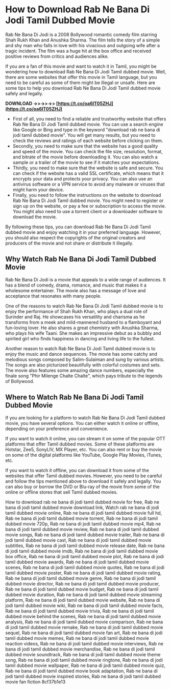 
 
# How to Download Rab Ne Bana Di Jodi Tamil Dubbed Movie
 
Rab Ne Bana Di Jodi is a 2008 Bollywood romantic comedy film starring Shah Rukh Khan and Anushka Sharma. The film tells the story of a simple and shy man who falls in love with his vivacious and outgoing wife after a tragic incident. The film was a huge hit at the box office and received positive reviews from critics and audiences alike.
 
If you are a fan of this movie and want to watch it in Tamil, you might be wondering how to download Rab Ne Bana Di Jodi Tamil dubbed movie. Well, there are some websites that offer this movie in Tamil language, but you need to be careful as some of them might be illegal or unsafe. Here are some tips to help you download Rab Ne Bana Di Jodi Tamil dubbed movie safely and legally.
 
**DOWNLOAD ->>->>->> [https://t.co/oa6lT05ZHJ](https://t.co/oa6lT05ZHJ)**


 
- First of all, you need to find a reliable and trustworthy website that offers Rab Ne Bana Di Jodi Tamil dubbed movie. You can use a search engine like Google or Bing and type in the keyword "download rab ne bana di jodi tamil dubbed movie". You will get many results, but you need to check the reviews and ratings of each website before clicking on them.
- Secondly, you need to make sure that the website has a good quality and speed of the movie. You can check the file size, resolution, format, and bitrate of the movie before downloading it. You can also watch a sample or a trailer of the movie to see if it matches your expectations.
- Thirdly, you need to make sure that the website is safe and secure. You can check if the website has a valid SSL certificate, which means that it encrypts your data and protects your privacy. You can also use an antivirus software or a VPN service to avoid any malware or viruses that might harm your device.
- Finally, you need to follow the instructions on the website to download Rab Ne Bana Di Jodi Tamil dubbed movie. You might need to register or sign up on the website, or pay a fee or subscription to access the movie. You might also need to use a torrent client or a downloader software to download the movie.

By following these tips, you can download Rab Ne Bana Di Jodi Tamil dubbed movie and enjoy watching it in your preferred language. However, you should also respect the copyrights of the original creators and producers of the movie and not share or distribute it illegally.
  
## Why Watch Rab Ne Bana Di Jodi Tamil Dubbed Movie
 
Rab Ne Bana Di Jodi is a movie that appeals to a wide range of audiences. It has a blend of comedy, drama, romance, and music that makes it a wholesome entertainer. The movie also has a message of love and acceptance that resonates with many people.
 
One of the reasons to watch Rab Ne Bana Di Jodi Tamil dubbed movie is to enjoy the performance of Shah Rukh Khan, who plays a dual role of Surinder and Raj. He showcases his versatility and charisma as he transforms from a meek and mild-mannered husband to a flamboyant and fun-loving lover. He also shares a great chemistry with Anushka Sharma, who plays his wife Taani. She makes an impressive debut as a bubbly and spirited girl who finds happiness in dancing and living life to the fullest.
 
Another reason to watch Rab Ne Bana Di Jodi Tamil dubbed movie is to enjoy the music and dance sequences. The movie has some catchy and melodious songs composed by Salim-Sulaiman and sung by various artists. The songs are also picturized beautifully with colorful costumes and sets. The movie also features some amazing dance numbers, especially the finale song "Phir Milenge Chalte Chalte", which pays tribute to the legends of Bollywood.
  
## Where to Watch Rab Ne Bana Di Jodi Tamil Dubbed Movie
 
If you are looking for a platform to watch Rab Ne Bana Di Jodi Tamil dubbed movie, you have several options. You can either watch it online or offline, depending on your preference and convenience.
 
If you want to watch it online, you can stream it on some of the popular OTT platforms that offer Tamil dubbed movies. Some of these platforms are Hotstar, Zee5, SonyLIV, MX Player, etc. You can also rent or buy the movie on some of the digital platforms like YouTube, Google Play Movies, iTunes, etc.
 
If you want to watch it offline, you can download it from some of the websites that offer Tamil dubbed movies. However, you need to be careful and follow the tips mentioned above to download it safely and legally. You can also buy or borrow the DVD or Blu-ray of the movie from some of the online or offline stores that sell Tamil dubbed movies.
 
How to download rab ne bana di jodi tamil dubbed movie for free,  Rab ne bana di jodi tamil dubbed movie download link,  Watch rab ne bana di jodi tamil dubbed movie online,  Rab ne bana di jodi tamil dubbed movie full hd,  Rab ne bana di jodi tamil dubbed movie torrent,  Rab ne bana di jodi tamil dubbed movie 720p,  Rab ne bana di jodi tamil dubbed movie mp4,  Rab ne bana di jodi tamil dubbed movie review,  Rab ne bana di jodi tamil dubbed movie songs,  Rab ne bana di jodi tamil dubbed movie trailer,  Rab ne bana di jodi tamil dubbed movie cast,  Rab ne bana di jodi tamil dubbed movie subtitles,  Rab ne bana di jodi tamil dubbed movie release date,  Rab ne bana di jodi tamil dubbed movie imdb,  Rab ne bana di jodi tamil dubbed movie box office,  Rab ne bana di jodi tamil dubbed movie plot,  Rab ne bana di jodi tamil dubbed movie awards,  Rab ne bana di jodi tamil dubbed movie scenes,  Rab ne bana di jodi tamil dubbed movie quotes,  Rab ne bana di jodi tamil dubbed movie poster,  Rab ne bana di jodi tamil dubbed movie rating,  Rab ne bana di jodi tamil dubbed movie genre,  Rab ne bana di jodi tamil dubbed movie director,  Rab ne bana di jodi tamil dubbed movie producer,  Rab ne bana di jodi tamil dubbed movie budget,  Rab ne bana di jodi tamil dubbed movie duration,  Rab ne bana di jodi tamil dubbed movie streaming platform,  Rab ne bana di jodi tamil dubbed movie website,  Rab ne bana di jodi tamil dubbed movie wiki,  Rab ne bana di jodi tamil dubbed movie facts,  Rab ne bana di jodi tamil dubbed movie trivia,  Rab ne bana di jodi tamil dubbed movie behind the scenes,  Rab ne bana di jodi tamil dubbed movie analysis,  Rab ne bana di jodi tamil dubbed movie comparison,  Rab ne bana di jodi tamil dubbed movie remake,  Rab ne bana di jodi tamil dubbed movie sequel,  Rab ne bana di jodi tamil dubbed movie fan art,  Rab ne bana di jodi tamil dubbed movie memes,  Rab ne bana di jodi tamil dubbed movie reaction videos,  Rab ne bana di jodi tamil dubbed movie interviews,  Rab ne bana di jodi tamil dubbed movie merchandise,  Rab ne bana di jodi tamil dubbed movie soundtrack,  Rab ne bana di jodi tamil dubbed movie theme song,  Rab ne bana di jodi tamil dubbed movie ringtone,  Rab ne bana di jodi tamil dubbed movie wallpaper,  Rab ne bana di jodi tamil dubbed movie quiz,  Rab ne bana di jodi tamil dubbed movie book adaptation,  Rab ne bana di jodi tamil dubbed movie inspired stories,  Rab ne bana di jodi tamil dubbed movie fan fiction
 8cf37b1e13
 
